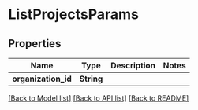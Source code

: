 # ListProjectsParams

## Properties

Name | Type | Description | Notes
------------ | ------------- | ------------- | -------------
**organization_id** | **String** |  | 

[[Back to Model list]](../README.md#documentation-for-models) [[Back to API list]](../README.md#documentation-for-api-endpoints) [[Back to README]](../README.md)


